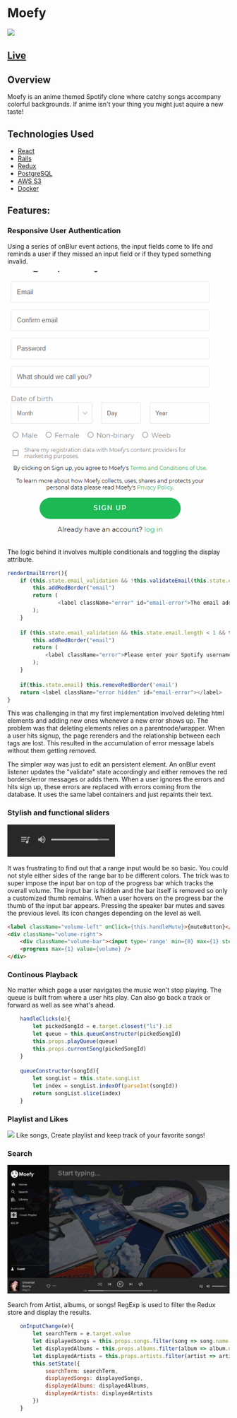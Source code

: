 # Moefy
![](app/assets/images/markdown/demo.gif)

## [Live](https://moefy.herokuapp.com/#/)
## Overview
Moefy is an anime themed Spotify clone where catchy songs accompany colorful backgrounds. If anime isn't your thing you might just aquire a new taste!


## Technologies Used
* [React](https://reactjs.org/)
* [Rails](https://rubyonrails.org/)
* [Redux](https://redux.js.org/)
* [PostgreSQL](https://www.postgresql.org/)
* [AWS S3](https://aws.amazon.com/s3/)
* [Docker](https://www.docker.com/)

  
## Features:
### Responsive User Authentication
Using a series of onBlur event actions, the input fields come to life and reminds a user if they missed an input field or if they typed something invalid.

![](app/assets/images/markdown/login.gif)

The logic behind it involves multiple conditionals and toggling the display attribute.
```javascript
renderEmailError(){
    if (this.state.email_validation && !this.validateEmail(this.state.email) && this.props.formType === "signup") {
        this.addRedBorder("email")
        return (
                <label className="error" id="email-error">The email address you supplied is invalid.</label>
        );
    }

    if (this.state.email_validation && this.state.email.length < 1 && this.props.formType === "login") {
        this.addRedBorder("email")
        return (
            <label className="error">Please enter your Spotify username or email address.</label>
        );
    }

    if(this.state.email) this.removeRedBorder('email')
    return <label className="error hidden" id="email-error"></label>
}
```
This was challenging in that my first implementation involved deleting html elements and adding new ones whenever a new error shows up. The problem was that deleting elements relies on a parentnode/wrapper. When a user hits signup, the page rerenders and the relationship between each tags are lost. This resulted in the accumulation of error message labels without them getting removed. 

The simpler way was just to edit an persistent element. An onBlur event listener updates the "validate" state accordingly and either removes the red borders/error messages or adds them. When a user ignores the errors and hits sign up, these errors are replaced with errors coming from the database. It uses the same label containers and just repaints their text.


### Stylish and functional sliders

![](app/assets/images/markdown/volume.gif)

It was frustrating to find out that a range input would be so basic. You could not style either sides of the range bar to be different colors. The trick was to super impose the input bar on top of the progress bar which tracks the overall volume. The input bar is hidden and the bar itself is removed so only a customized thumb remains. When a user hovers on the progress bar the thumb of the input bar appears. Pressing the speaker bar mutes and saves the previous level. Its icon changes depending on the level as well.
```html
<label className="volume-left" onClick={this.handleMute}>{muteButton}</label>
<div className="volume-right">
    <div className="volume-bar"><input type='range' min={0} max={1} step='any' value={volume} onChange={this.handleVolumeChange} /></div>
    <progress max={1} value={volume} />
</div>
```

### Continous Playback

No matter which page a user navigates the music won't stop playing. The queue is built from where a user hits play. Can also go back a track or forward as well as see what's ahead.

```javaScript
    handleClicks(e){
        let pickedSongId = e.target.closest("li").id
        let queue = this.queueConstructor(pickedSongId)
        this.props.playQueue(queue)
        this.props.currentSong(pickedSongId)
    }

    queueConstructor(songId){
        let songList = this.state.songList
        let index = songList.indexOf(parseInt(songId))
        return songList.slice(index)
    }
```

### Playlist and Likes

![](app/assets/images/markdown/playlist.gif)
Like songs, Create playlist and keep track of your favorite songs!



### Search
![](app/assets/images/markdown/search.gif)

Search from Artist, albums, or songs! RegExp is used to filter the Redux store and display the results.

```javaScript
    onInputChange(e){
        let searchTerm = e.target.value
        let displayedSongs = this.props.songs.filter(song => song.name.match(new RegExp(searchTerm, "i")))
        let displayedAlbums = this.props.albums.filter(album => album.name.match(new RegExp(searchTerm, "i")))
        let displayedArtists = this.props.artists.filter(artist => artist.name.match(new RegExp(searchTerm, "i")))
        this.setState({
            searchTerm: searchTerm,
            displayedSongs: displayedSongs,
            displayedAlbums: displayedAlbums,
            displayedArtists: displayedArtists
        })
    }
```






